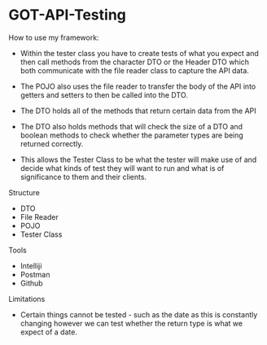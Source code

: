 # GOT-API-Testing

How to use my framework: 

- Within the tester class you have to create tests of what you expect and then call methods from the character DTO or the Header DTO which both communicate with the file reader class to capture the API data. 

- The POJO also uses the file reader to transfer the body of the API into getters and setters to then be called into the DTO.

- The DTO holds all of the methods that return certain data from the API
- The DTO also holds methods that will check the size of a DTO and boolean methods to check whether the parameter types are being returned correctly. 

- This allows the Tester Class to be what the tester will make use of and decide what kinds of test they will want to run and what is of significance to them and their clients. 

Structure
- DTO 
- File Reader
- POJO 
- Tester Class

Tools
- Intelliji
- Postman
- Github

Limitations 
- Certain things cannot be tested - such as the date as this is constantly changing however we can test whether the return type is what we expect of a date. 

